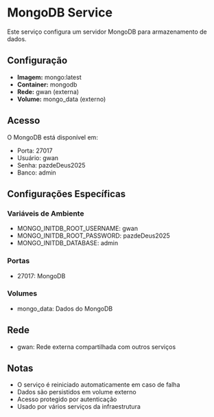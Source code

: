 # MongoDB Service

Este serviço configura um servidor MongoDB para armazenamento de dados.

## Configuração

- **Imagem:** mongo:latest
- **Container:** mongodb
- **Rede:** gwan (externa)
- **Volume:** mongo_data (externo)

## Acesso

O MongoDB está disponível em:
- Porta: 27017
- Usuário: gwan
- Senha: pazdeDeus2025
- Banco: admin

## Configurações Específicas

### Variáveis de Ambiente
- MONGO_INITDB_ROOT_USERNAME: gwan
- MONGO_INITDB_ROOT_PASSWORD: pazdeDeus2025
- MONGO_INITDB_DATABASE: admin

### Portas
- 27017: MongoDB

### Volumes
- mongo_data: Dados do MongoDB

## Rede
- gwan: Rede externa compartilhada com outros serviços

## Notas
- O serviço é reiniciado automaticamente em caso de falha
- Dados são persistidos em volume externo
- Acesso protegido por autenticação
- Usado por vários serviços da infraestrutura 